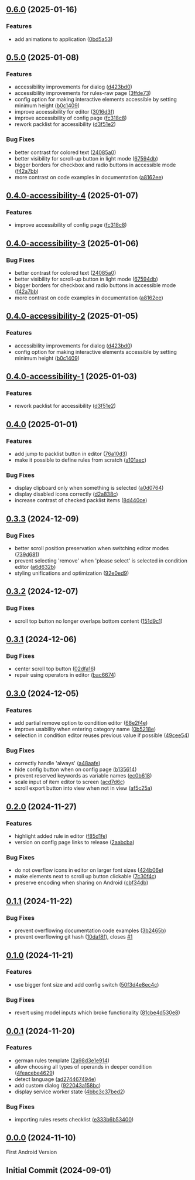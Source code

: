 ## [0.6.0](https://github.com/dhhyi/travel-packlist/compare/v0.5.0...v0.6.0) (2025-01-16)

### Features

- add animations to application ([0bd5a53](https://github.com/dhhyi/travel-packlist/commit/0bd5a53e91a40a8675a2c522369feec7ea3a69cb))

## [0.5.0](https://github.com/dhhyi/travel-packlist/compare/v0.4.0...v0.5.0) (2025-01-08)

### Features

- accessibility improvements for dialog ([d423bd0](https://github.com/dhhyi/travel-packlist/commit/d423bd0efd20fb03c91e8c22ec4b7755b36a04cb))
- accessibility improvements for rules-raw page ([3ffde73](https://github.com/dhhyi/travel-packlist/commit/3ffde73ed1f0fcb443fd683b24e2654e090cac20))
- config option for making interactive elements accessible by setting minimum height ([b0c1409](https://github.com/dhhyi/travel-packlist/commit/b0c14098486c85b3171ad47c3488b3eb315c7ab1))
- improve accessibility for editor ([3016d3f](https://github.com/dhhyi/travel-packlist/commit/3016d3fff134a511823039eff3e1c111781600b0))
- improve accessibility of config page ([fc318c8](https://github.com/dhhyi/travel-packlist/commit/fc318c8d43bc3dd067fc9f770f23ff35d1378499))
- rework packlist for accessibility ([d3f51e2](https://github.com/dhhyi/travel-packlist/commit/d3f51e253774f8a3c5f826408f9d41c375e4a09e))

### Bug Fixes

- better contrast for colored text ([24085a0](https://github.com/dhhyi/travel-packlist/commit/24085a08680bcd7f5ce2bda63962030d0a4bbdcd))
- better visibility for scroll-up button in light mode ([67594db](https://github.com/dhhyi/travel-packlist/commit/67594db2e9231db4ae5a7d5342c014176eb315fa))
- bigger borders for checkbox and radio buttons in accessible mode ([f42a7bb](https://github.com/dhhyi/travel-packlist/commit/f42a7bb9736fcd2a1a0fea1259f3ad0b92eefe45))
- more contrast on code examples in documentation ([a8162ee](https://github.com/dhhyi/travel-packlist/commit/a8162ee388ac2452990702d61de864288791954f))

## [0.4.0-accessibility-4](https://github.com/dhhyi/travel-packlist/compare/v0.4.0-accessibility-3...v0.4.0-accessibility-4) (2025-01-07)

### Features

- improve accessibility of config page ([fc318c8](https://github.com/dhhyi/travel-packlist/commit/fc318c8d43bc3dd067fc9f770f23ff35d1378499))

## [0.4.0-accessibility-3](https://github.com/dhhyi/travel-packlist/compare/v0.4.0-accessibility-2...v0.4.0-accessibility-3) (2025-01-06)

### Bug Fixes

- better contrast for colored text ([24085a0](https://github.com/dhhyi/travel-packlist/commit/24085a08680bcd7f5ce2bda63962030d0a4bbdcd))
- better visibility for scroll-up button in light mode ([67594db](https://github.com/dhhyi/travel-packlist/commit/67594db2e9231db4ae5a7d5342c014176eb315fa))
- bigger borders for checkbox and radio buttons in accessible mode ([f42a7bb](https://github.com/dhhyi/travel-packlist/commit/f42a7bb9736fcd2a1a0fea1259f3ad0b92eefe45))
- more contrast on code examples in documentation ([a8162ee](https://github.com/dhhyi/travel-packlist/commit/a8162ee388ac2452990702d61de864288791954f))

## [0.4.0-accessibility-2](https://github.com/dhhyi/travel-packlist/compare/v0.4.0-accessibility-1...v0.4.0-accessibility-2) (2025-01-05)

### Features

- accessibility improvements for dialog ([d423bd0](https://github.com/dhhyi/travel-packlist/commit/d423bd0efd20fb03c91e8c22ec4b7755b36a04cb))
- config option for making interactive elements accessible by setting minimum height ([b0c1409](https://github.com/dhhyi/travel-packlist/commit/b0c14098486c85b3171ad47c3488b3eb315c7ab1))

## [0.4.0-accessibility-1](https://github.com/dhhyi/travel-packlist/compare/v0.4.0...v0.4.0-accessibility-1) (2025-01-03)

### Features

- rework packlist for accessibility ([d3f51e2](https://github.com/dhhyi/travel-packlist/commit/d3f51e253774f8a3c5f826408f9d41c375e4a09e))

## [0.4.0](https://github.com/dhhyi/travel-packlist/compare/v0.3.3...v0.4.0) (2025-01-01)

### Features

- add jump to packlist button in editor ([76a10d3](https://github.com/dhhyi/travel-packlist/commit/76a10d3ac24a2a1aec0c40a2c8e5d67a6bed0185))
- make it possible to define rules from scratch ([a101aec](https://github.com/dhhyi/travel-packlist/commit/a101aecf1884e14a6c3bdff61fd8a7175d3db899))

### Bug Fixes

- display clipboard only when something is selected ([a0d0764](https://github.com/dhhyi/travel-packlist/commit/a0d0764d14d7dd2aa864dd306da23ab588955ab4))
- display disabled icons correctly ([d2a838c](https://github.com/dhhyi/travel-packlist/commit/d2a838caffe1e237722498c76a3a20b6fc51609f))
- increase contrast of checked packlist items ([8d440ce](https://github.com/dhhyi/travel-packlist/commit/8d440ce80f6c698687bb8f95d3fb5ce122b9815d))

## [0.3.3](https://github.com/dhhyi/travel-packlist/compare/v0.3.2...v0.3.3) (2024-12-09)

### Bug Fixes

- better scroll position preservation when switching editor modes ([739d681](https://github.com/dhhyi/travel-packlist/commit/739d681f59a8ccfc329008e2c2dcf37302a28361))
- prevent selecting 'remove' when 'please select' is selected in condition editor ([a6d632b](https://github.com/dhhyi/travel-packlist/commit/a6d632b31f88a74c08975726d98725de2335b8ed))
- styling unifications and optimization ([92e0ed9](https://github.com/dhhyi/travel-packlist/commit/92e0ed936c249a594b823b1b0a3ccaff1f7299b4))

## [0.3.2](https://github.com/dhhyi/travel-packlist/compare/v0.3.1...v0.3.2) (2024-12-07)

### Bug Fixes

- scroll top button no longer overlaps bottom content ([151d9c1](https://github.com/dhhyi/travel-packlist/commit/151d9c17c4bd0a564fbbba3251e7c45754a2aea7))

## [0.3.1](https://github.com/dhhyi/travel-packlist/compare/v0.3.0...v0.3.1) (2024-12-06)

### Bug Fixes

- center scroll top button ([02dfa16](https://github.com/dhhyi/travel-packlist/commit/02dfa16ff16ae1520b97392fe868fa84ae4eac5e))
- repair using operators in editor ([bac6674](https://github.com/dhhyi/travel-packlist/commit/bac667435af13011611469c71fd4b3685775bae7))

## [0.3.0](https://github.com/dhhyi/travel-packlist/compare/v0.2.0...v0.3.0) (2024-12-05)

### Features

- add partial remove option to condition editor ([68e2f4e](https://github.com/dhhyi/travel-packlist/commit/68e2f4e5b8b6e3245096ed57c02e70cfa4d046b8))
- improve usability when entering category name ([0b5218e](https://github.com/dhhyi/travel-packlist/commit/0b5218e581b5d7d0c4b8bfa5d5387662160f0b6b))
- selection in condition editor reuses previous value if possible ([49cee54](https://github.com/dhhyi/travel-packlist/commit/49cee5431abb004a523bd2b81b625bf06e827547))

### Bug Fixes

- correctly handle 'always' ([a48aafe](https://github.com/dhhyi/travel-packlist/commit/a48aafeaedfcba5f89f1ef049cad5fbb16f335e2))
- hide config button when on config page ([b135614](https://github.com/dhhyi/travel-packlist/commit/b135614c1df45881e98b32be8fc1ee61f331f64e))
- prevent reserved keywords as variable names ([ec0b618](https://github.com/dhhyi/travel-packlist/commit/ec0b6182dff6bd4b371ee431a17ed13b9c7240dd))
- scale input of item editor to screen ([acd7d6c](https://github.com/dhhyi/travel-packlist/commit/acd7d6c9cda9ca3eb0d735022ee6edddebea78e3))
- scroll export button into view when not in view ([af5c25a](https://github.com/dhhyi/travel-packlist/commit/af5c25a1b1782026d569e5528cd8d3ee0a8571a8))

## [0.2.0](https://github.com/dhhyi/travel-packlist/compare/v0.1.1...v0.2.0) (2024-11-27)

### Features

- highlight added rule in editor ([f85d1fe](https://github.com/dhhyi/travel-packlist/commit/f85d1fe757e35e417e1b0fbfc3304a2e15110dc8))
- version on config page links to release ([2aabcba](https://github.com/dhhyi/travel-packlist/commit/2aabcbaece7400377939e327382ad9c30069ccd6))

### Bug Fixes

- do not overflow icons in editor on larger font sizes ([424b06e](https://github.com/dhhyi/travel-packlist/commit/424b06e6c311387ad0f673760bc69baed957dfb2))
- make elements next to scroll up button clickable ([7c30f4c](https://github.com/dhhyi/travel-packlist/commit/7c30f4c46e377ae50f08ffbad67fdd2fd812ef82))
- preserve encoding when sharing on Android ([cbf34db](https://github.com/dhhyi/travel-packlist/commit/cbf34db1a00e3416965de25275dacac5b6aecd67))

## [0.1.1](https://github.com/dhhyi/travel-packlist/compare/v0.1.0...v0.1.1) (2024-11-22)

### Bug Fixes

- prevent overflowing documentation code examples ([3b2465b](https://github.com/dhhyi/travel-packlist/commit/3b2465bbe64cb0ce15789678788ea765622fd9ed))
- prevent overflowing git hash ([10daf8f](https://github.com/dhhyi/travel-packlist/commit/10daf8f2fdd81144037b179258b2801f70f76ff2)), closes [#1](https://github.com/dhhyi/travel-packlist/issues/1)

## [0.1.0](https://github.com/dhhyi/travel-packlist/compare/v0.0.1...v0.1.0) (2024-11-21)

### Features

- use bigger font size and add config switch ([50f3d4e8ec4c](https://github.com/dhhyi/travel-packlist/commit/50f3d4e8ec4c974a746cb1d1db9070a34034c612))

### Bug Fixes

- revert using model inputs which broke functionality ([81cbe4d530e8](https://github.com/dhhyi/travel-packlist/commit/81cbe4d530e8342cfe9f6384629c0962ca436775))

## [0.0.1](https://github.com/dhhyi/travel-packlist/compare/v0.0.0...v0.0.1) (2024-11-20)

### Features

- german rules template ([2a98d3e1e914](https://github.com/dhhyi/travel-packlist/commit/2a98d3e1e9148db3d01d23656f119a29f64dffb3))
- allow choosing all types of operands in deeper condition ([4feacebe4629](https://github.com/dhhyi/travel-packlist/commit/4feacebe46295d8cc927ac53a3afb32b441446b0))
- detect language ([ad274467494e](https://github.com/dhhyi/travel-packlist/commit/ad274467494e8fc098809303d6ea539c8f5076db))
- add custom dialog ([922043a158bc](https://github.com/dhhyi/travel-packlist/commit/922043a158bc72cb27d34000f67b232cb3ae53af))
- display service worker state ([4bbc3c37bed2](https://github.com/dhhyi/travel-packlist/commit/4bbc3c37bed26b452b11035eab56248c74a65647))

### Bug Fixes

- importing rules resets checklist ([e333b6b53400](https://github.com/dhhyi/travel-packlist/commit/e333b6b53400077bac18ce3d6e67a9181e5eeda7))

## [0.0.0](https://github.com/dhhyi/travel-packlist/compare/b4459435599c...v0.0.0) (2024-11-10)

First Android Version

## Initial Commit (2024-09-01)
